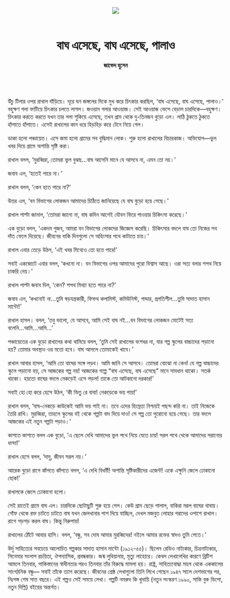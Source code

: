 <div align=center>
<img src=https://images.prothomalo.com/prothomalo-bangla%2F2020-09%2Fb5d14bd8-4082-4eef-a443-9c5674406a01%2F______final.png?rect=0%2C158%2C1378%2C723&w=1200&ar=40%3A21&auto=format%2Ccompress&ogImage=true&mode=crop&overlay=&overlay_position=bottom&overlay_width_pct=1 />
<br><br>
<h1>বাঘ এসেছে, বাঘ এসেছে, পালাও</h1> 
<h4>জাভেদ হুসেন</h4>
<br><br>
</div>

উঁচু টিলার ওপর রাখাল দাঁড়িয়ে। দূরে ঘন জঙ্গলের দিকে মুখ করে চিৎকার করছিল, ‘বাঘ এসেছে, বাঘ এসেছে, পালাও।’ বহুক্ষণ গলা ফাটিয়ে চিৎকার চলতে লাগল। জওয়ান গলার আওয়াজ। সেই আওয়াজ ভেসে বেড়াল চারদিকে—বহুক্ষণ। চিৎকার করতে করতে যখন তার গলা শুকিয়ে এসেছে, তখন গ্রাম থেকে দু-তিনজন বুড়ো এল। লাঠি ঠুকতে ঠুকতে হাঁপাতে হাঁপাতে। এসেই রাখালের কান ধরে হিড়হিড় করে টেনে নিয়ে গেল।

ডাকা হলো পঞ্চায়েত। এসে জমা হলো গ্রামের সব বুদ্ধিমান লোক। শুরু হলো রাখালের বিচারকাজ। অভিযোগ—ভুল খবর দিয়ে গ্রামে অশান্তি সৃষ্টি করা।

রাখাল বলল, ‘মুরব্বিরা, তোমরা ভুল বুঝছ...বাঘ আসেনি মানে যে আসবে না, এমন তো নয়।’

জবাব এল, ‘হতেই পারে না।’

রাখাল বলল, ‘কেন হতে পারে না?’

উত্তর এল, ‘বন বিভাগের লোকজন আমাদের চিঠিতে জানিয়েছে যে বাঘ বুড়ো হয়ে গেছে।’

রাখাল পাল্টা জানাল, ‘তোমরা জানো না, বাঘ কদিন আগেই যৌবন ফিরে পাওয়ার চিকিৎসা করেছে।’

এক বুড়ো বলল, ‘একদম গুজব, আমরা বন বিভাগের লোকদের জিজ্ঞেস করেছি। চিকিৎসার বদলে বাঘ তো নিজের সব দাঁত ফেলে দিয়েছে। জীবনের বাকি দিনগুলো সে অহিংসার পথে কাটাতে চায়।’

রাখাল এবার তেড়ে উঠল, ‘এই খবর মিথ্যেও তো হতে পারে!’

সবাই একজোটে এবার বলল, ‘কখনো না। বন বিভাগের ওপর আমাদের পুরো বিশ্বাস আছে। ওরা সত্য বলার শপথ নিয়ে চাকরি নেয়।’

রাখাল পাল্টা জবাব দিল, ‘কেন? শপথ মিথ্যা হতে পারে না?’

জবাব এল, ‘কখনোই না...তুমি ষড়যন্ত্রকারী, ফিফথ কলামিস্ট, কমিউনিস্ট, গাদ্দার, প্রগতিশীল...তুমি সাদাত হাসান মান্টো!’

রাখাল হাসল। বলল, ‘তবু ভালো, যে আসবে, আমি সেই বাঘ নই...বন বিভাগের লোকজন মোটেই সত্য বলেনি...আমি...আমি...’

পঞ্চায়েতের এক বুড়ো রাখালের কথা থামিয়ে বলল, ‘তুমি সেই রাখালের বংশধর না, যার গল্প স্কুলের বাচ্চাদের পড়ানো হয়? তোমার অবস্থাও ওর মতো হবে। বাঘ আসলে তোমাকেই খাবে।’

রাখাল আবার হাসল, ‘আমি তো বাঘের সঙ্গে লড়ব। আমি জানি সে আসবে। তোমরা বোঝো না কেন! যে গল্প বাচ্চাদের স্কুলে পড়ানো হয়, সে আজকের গল্প নয়! আজকের গল্পে “বাঘ এসেছে, বাঘ এসেছে” মানে সাবধান থাকো। সতর্ক থাকো। হয়তো বাঘের বদলে নেকড়েই এসে পড়ল! তাকে তো আটকানো দরকার!’

সবাই হো হো করে হেসে উঠল, ‘কী ভিতু রে বাবা! নেকড়েকে ভয় পায়!’

রাখাল বলল, ‘বাঘ-নেকড়ে কাউকেই আমি ভয় পাই না। তবে এদের হিংস্রতা নিশ্চয়ই পছন্দ করি না। তাই নিজেকে তৈরি রাখি। মুরব্বিরা, তাহলে স্কুলের বই থেকে গল্পটা বাদ দিয়ে দাও! সে গল্প তো পুরোনো হয়ে গেছে। তার বদলে আজকের এই নতুন গল্পটা পড়াও।’

কাশতে কাশতে বলল এক বুড়ো, ‘এ ছেলে দেখি আমাদের ভুল পথে নিয়ে যেতে চায়! সরল পথে থেকে আমাদের সরানোর ধান্দা!’

রাখাল হেসে বলল, ‘দাদু, জীবন সরল নয়।’

আরেক বুড়ো রাগে কাঁপতে কাঁপতে বলল, ‘এ দেখি বিধর্মী! অশান্তি সৃষ্টিকারীদের এজেন্ট! একে এক্ষুনি জেলে ঢোকানো হোক!’

রাখালকে জেলে ঢোকানো হলো।

সেই রাতেই গ্রামে বাঘ এল। চারদিকে ছোটাছুটি শুরু হয়ে গেল। কেউ গ্রাম ছেড়ে পালাল, বাকিরা মরল বাঘের থাবায়। গোঁফ থেকে রক্ত চাটতে চাটতে বাঘ যখন জেলখানার পাশ দিয়ে যাচ্ছিল, দেখল মজবুত লোহার গরাদের ওপাশে রাখাল। রাগে গড়গড় করল বাঘ। কিন্তু নিরুপায়!

রাখালের ঠোঁটে আবার হাসি। বলল, ‘বন্ধু, সব দোষ আমার মুরব্বিদের! নইলে আমার রক্তের স্বাদও তুমি পেতে।’

উর্দু সাহিত্যের সবচেয়ে আলোচিত গল্পকার সাদাত হাসান মান্টো (১৯১২-৫৫)। ছিলেন রেডিও নাট্যকার, চিত্রনাট্যকার, সিনেমার সংলাপ রচয়িতা, ঔপন্যাসিক, প্রবন্ধকার। জন্ম লুধিয়ানায়, মৃত্যু লাহোরে। কেবল লেখালেখির কারণে ব্রিটিশ আমলে তিনবার, পাকিস্তানের স্বাধীনতার পরও তিনবার তাঁর বিরুদ্ধে মামলা হয়। রাষ্ট্র, সাহিত্যবোদ্ধা মহল থেকে এককালের সাংগঠনিক বন্ধু— সবাই তাঁকে ত্যাগ করেছে। জীবনের শ্রেষ্ঠ লেখাগুলো তিনি লিখে গেছেন ১৯৪৭ সালে দেশভাগের পর, নিঃসঙ্গ শেষ সাত বছরে। এই গল্পও সেই সময়ে লেখা। গল্পটি নমরুদ কি খুদায়ি (নতুন সংস্করণ ১৯৯০, সাকি বুক ডিপো, নতুন দিল্লি) বইয়ের অন্তর্গত।
